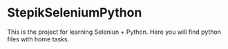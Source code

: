 # StepikSeleniumPython
This is the project for learning Seleniun + Python.
Here you will find python files with home tasks.